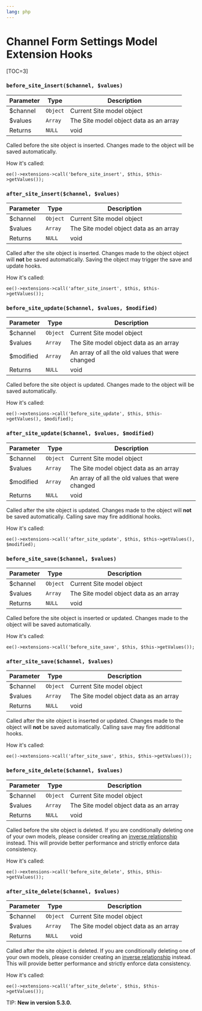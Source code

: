 ```yaml
---
lang: php
---
```


<!--
    This source file is part of the open source project
    ExpressionEngine User Guide (https://github.com/ExpressionEngine/ExpressionEngine-User-Guide)

    @link      https://expressionengine.com/
    @copyright Copyright (c) 2003-2019, EllisLab Corp. (https://ellislab.com)
    @license   https://expressionengine.com/license Licensed under Apache License, Version 2.0
-->

# Channel Form Settings Model Extension Hooks

[TOC=3]

### `before_site_insert($channel, $values)`

| Parameter | Type     | Description                            |
| --------- | -------- | ---------------------------------------|
| \$channel | `Object` | Current Site model object              |
| \$values  | `Array`  | The Site model object data as an array |
| Returns   | `NULL`   | void                                   |

Called before the site object is inserted. Changes made to the object will be saved automatically.

How it's called:

    ee()->extensions->call('before_site_insert', $this, $this->getValues());

### `after_site_insert($channel, $values)`

| Parameter | Type     | Description                            |
| --------- | -------- | ---------------------------------------|
| \$channel | `Object` | Current Site model object              |
| \$values  | `Array`  | The Site model object data as an array |
| Returns   | `NULL`   | void                                   |

Called after the site object is inserted. Changes made to the object object will **not** be saved automatically. Saving the object may trigger the save and update hooks.

How it's called:

    ee()->extensions->call('after_site_insert', $this, $this->getValues());

### `before_site_update($channel, $values, $modified)`

| Parameter  | Type     | Description                                      |
| ---------- | -------- | -------------------------------------------------|
| \$channel  | `Object` | Current Site model object                        |
| \$values   | `Array`  | The Site model object data as an array           |
| \$modified | `Array`  | An array of all the old values that were changed |
| Returns    | `NULL`   | void                                             |

Called before the site object is updated. Changes made to the object will be saved automatically.

How it's called:

    ee()->extensions->call('before_site_update', $this, $this->getValues(), $modified);

### `after_site_update($channel, $values, $modified)`

| Parameter  | Type     | Description                                      |
| ---------- | -------- | -------------------------------------------------|
| \$channel  | `Object` | Current Site model object                        |
| \$values   | `Array`  | The Site model object data as an array           |
| \$modified | `Array`  | An array of all the old values that were changed |
| Returns    | `NULL`   | void                                             |

Called after the site object is updated. Changes made to the object will **not** be saved automatically. Calling save may fire additional hooks.

How it's called:

    ee()->extensions->call('after_site_update', $this, $this->getValues(), $modified);

### `before_site_save($channel, $values)`

| Parameter | Type     | Description                            |
| --------- | -------- | ---------------------------------------|
| \$channel | `Object` | Current Site model object              |
| \$values  | `Array`  | The Site model object data as an array |
| Returns   | `NULL`   | void                                   |

Called before the site object is inserted or updated. Changes made to the object will be saved automatically.

How it's called:

    ee()->extensions->call('before_site_save', $this, $this->getValues());

### `after_site_save($channel, $values)`

| Parameter | Type     | Description                            |
| --------- | -------- | ---------------------------------------|
| \$channel | `Object` | Current Site model object              |
| \$values  | `Array`  | The Site model object data as an array |
| Returns   | `NULL`   | void                                   |

Called after the site object is inserted or updated. Changes made to the object will **not** be saved automatically. Calling save may fire additional hooks.

How it's called:

    ee()->extensions->call('after_site_save', $this, $this->getValues());

### `before_site_delete($channel, $values)`

| Parameter | Type     | Description                            |
| --------- | -------- | ---------------------------------------|
| \$channel | `Object` | Current Site model object              |
| \$values  | `Array`  | The Site model object data as an array |
| Returns   | `NULL`   | void                                   |

Called before the site object is deleted. If you are conditionally deleting one of your own models, please consider creating an [inverse relationship](development/services/model/relating-models.md#inverse-relationships) instead. This will provide better performance and strictly enforce data consistency.

How it's called:

    ee()->extensions->call('before_site_delete', $this, $this->getValues());

### `after_site_delete($channel, $values)`

| Parameter | Type     | Description                            |
| --------- | -------- | ---------------------------------------|
| \$channel | `Object` | Current Site model object              |
| \$values  | `Array`  | The Site model object data as an array |
| Returns   | `NULL`   | void                                   |

Called after the site object is deleted. If you are conditionally deleting one of your own models, please consider creating an [inverse relationship](development/services/model/relating-models.md#inverse-relationships) instead. This will provide better performance and strictly enforce data consistency.

How it's called:

    ee()->extensions->call('after_site_delete', $this, $this->getValues());

TIP: **New in version 5.3.0.**
